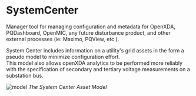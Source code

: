 # SystemCenter
Manager tool for managing configuration and metadata for OpenXDA, PQDashboard, OpenMIC, any future disturbance product, and other external processes (ie: Maximo, PQView, etc ). 

System Center includes information on a utility's grid assets in the form a pseudo model to minimize configuration effort.  
This model also allows openXDA analytics to be performed more reliably with the specification of secondary and tertiary voltage measurements on a substation bus.

![model](/images/products/SysCtrAssetModel.jpg)
*The System Center Asset Model*
